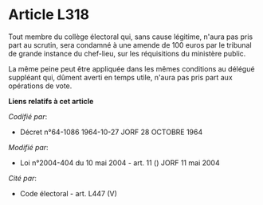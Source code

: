# Article L318

Tout membre du collège électoral qui, sans cause légitime, n'aura pas pris part au scrutin, sera condamné à une amende de 100
euros par le tribunal de grande instance du chef-lieu, sur les réquisitions du ministère public.

La même peine peut être appliquée dans les mêmes conditions au délégué suppléant qui, dûment averti en temps utile, n'aura
pas pris part aux opérations de vote.

**Liens relatifs à cet article**

_Codifié par_:

  - Décret n°64-1086 1964-10-27 JORF 28 OCTOBRE 1964

_Modifié par_:

  - Loi n°2004-404 du 10 mai 2004 - art. 11 () JORF 11 mai 2004

_Cité par_:

  - Code électoral - art. L447 (V)
